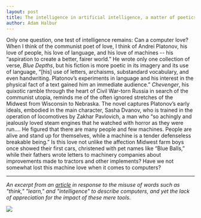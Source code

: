 ```yaml
---
layout: post
title: The intelligence in artificial intelligence, a matter of poetics
author: Adam Halbur
---
```


Only one question, one test of intelligence remains: Can a computer love? When I think of the communist poet of love, I think of Andrei Platonov, his love of people, his love of language, and his love of machines -- his “aspiration to create a better, fairer world.” He wrote only one collection of verse, *Blue Depths*, but his fiction is more poetic in its imagery and its use of language, “[his] use of letters, archaisms, substandard vocabulary, and even handwriting. Platonov’s experiments in language and his interest in the physical fact of a text gained him an immediate audience.” *Chevenger*, his quixotic ramble through the heart of Civil War-torn Russia in search of the communist utopia, reminds me of the often ignored stretches of the Midwest from Wisconsin to Nebraska. The novel captures Platonov’s early ideals, embodied in the main character, Sasha Dvanov, who is trained in the operation of locomotives by Zakhar Pavlovich, a man who “so achingly and jealously loved steam engines that he watched with horror as they were run…. He figured that there are many people and few machines. People are alive and stand up for themselves, while a machine is a tender defenseless breakable being.” Is this love not unlike the affection Midwest farm boys once showed their first cars, christened with pet names like “Blue Balls,” while their fathers wrote letters to machinery companies about improvements made to tractors and other implements? Have we not somewhat lost this machine love when it comes to computers?  

----------------------------------
*An excerpt from an [article][AI-link] in response to the misuse of words such as "think," "learn," and "intelligence" to describe computers, and yet the lack of appreciation for the impact of these mere tools.*

![](https://c1.staticflickr.com/8/7828/32592556068_4f0ba2ba63_h.jpg)

[AI-link]: http://www.academia.edu/32530086/The_intelligence_in_artificial_intelligence_a_matter_of_poetics
[govern-link]:https://vimeo.com/322093674
[pay-link]: https://www.paypal.com/cgi-bin/webscr?cmd=_donations&business=4EMQHUTX7XHHA&currency_code=USD&source=url
